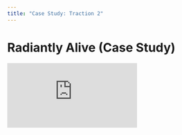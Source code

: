```yaml
---
title: "Case Study: Traction 2"
---
```


# Radiantly Alive (Case Study)

<div class='embed-container'><iframe src='https://player.vimeo.com/video/221739162' frameborder='0' webkitAllowFullScreen mozallowfullscreen allowFullScreen></iframe></div>